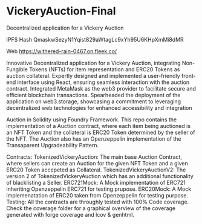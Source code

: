# VickeryAuction-Final
Decentralized application for a Vickery Auction

IPFS Hash
QmaskwSezyN1Yqist829aWtagLc9xYh95U6KHpXmMi8dMR

Web
https://withered-rain-0467.on.fleek.co/

Innovative Decentralized application for a Vickery Auction, integrating Non-Fungible Tokens (NFTs) for item representation and ERC20 Tokens as auction collateral. Expertly designed and implemented a user-friendly front-end interface using React, ensuring seamless interaction with the auction contract. Integrated MetaMask as the web3 provider to facilitate secure and efficient blockchain transactions. Spearheaded the deployment of the application on web3.storage, showcasing a commitment to leveraging decentralized web technologies for enhanced accessibility and integration

Auction in Solidity using Foundry Framework.
This repo contains the implementation of a Auction contract, where each item being auctioned is an NFT Token and the collateral is ERC20 Token determined by the seller of the NFT. The Auction also has an Openzeppelin implementation of the Transaparent Upgradeability Pattern.

Contracts:
TokenizedVickeryAuction: The main base Auction Contract, where sellers can create an Auction for the given NFT Token and a given ERC20 Token accepeted as Collateral.
TokenizedVickeryAuctionV2: The version 2 of TokenizedVickeryAuction which has an additional functionality of blacklisting a Seller.
ERC721Mock: A Mock implementation of ERC721 inheriting Openzeppelin ERC721 for testing prupose.
ERC20Mock: A Mock implemenatation of ERC20 taken from Openzeppelin for testing purpose.
Testing:
All the contracts are throughly tested with 100% Code coverage. Check the coverage folder for a graphical overview of the coverage generated with forge coverage and lcov & genhtml.

